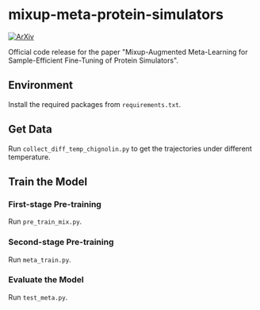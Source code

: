 # mixup-meta-protein-simulators
[![ArXiv](http://img.shields.io/badge/cs.LG-arXiv%3A2305.01140-B31B1B.svg)](https://arxiv.org/abs/2308.15116)

Official code release for the paper "Mixup-Augmented Meta-Learning for Sample-Efficient Fine-Tuning of Protein Simulators".


## Environment
Install the required packages from `requirements.txt`.
## Get Data
Run `collect_diff_temp_chignolin.py` to get the trajectories under different temperature. 

## Train the Model

### First-stage Pre-training
Run `pre_train_mix.py`.

### Second-stage Pre-training
Run `meta_train.py`.

### Evaluate the Model
Run `test_meta.py`.


